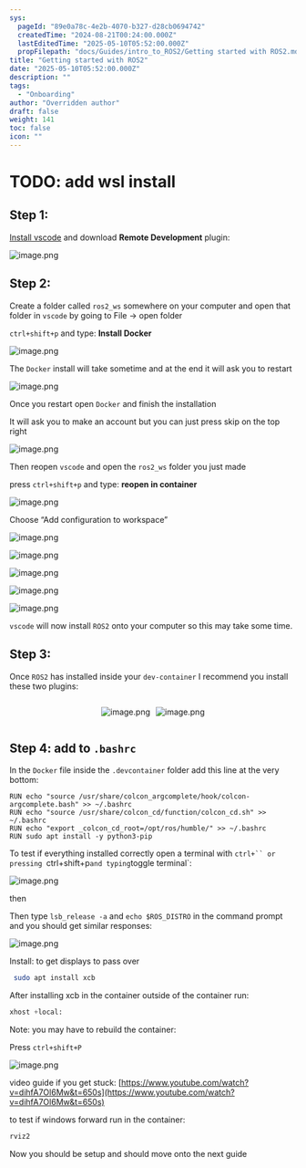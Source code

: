 ```yaml
---
sys:
  pageId: "89e0a78c-4e2b-4070-b327-d28cb0694742"
  createdTime: "2024-08-21T00:24:00.000Z"
  lastEditedTime: "2025-05-10T05:52:00.000Z"
  propFilepath: "docs/Guides/intro_to_ROS2/Getting started with ROS2.md"
title: "Getting started with ROS2"
date: "2025-05-10T05:52:00.000Z"
description: ""
tags:
  - "Onboarding"
author: "Overridden author"
draft: false
weight: 141
toc: false
icon: ""
---
```


# TODO: add wsl install

## Step 1:

[Install vscode](https://code.visualstudio.com/download) and download **Remote Development** plugin:

![image.png](https://prod-files-secure.s3.us-west-2.amazonaws.com/d518164a-d88e-44d1-a4ee-3adb3bd8bce0/efb52993-1881-4a40-b95e-6f020334f022/image.png?X-Amz-Algorithm=AWS4-HMAC-SHA256&X-Amz-Content-Sha256=UNSIGNED-PAYLOAD&X-Amz-Credential=ASIAZI2LB466R4R47N6J%2F20250514%2Fus-west-2%2Fs3%2Faws4_request&X-Amz-Date=20250514T100948Z&X-Amz-Expires=3600&X-Amz-Security-Token=IQoJb3JpZ2luX2VjEFoaCXVzLXdlc3QtMiJHMEUCIQDYkw3Rck%2Fj9eG8KPLEo2n5E59FARUZ3Fqce7Fya1DLWgIgajilk6O7TmIX8hqhQjGDISdIJKKqf07%2F77RvStVgwL0q%2FwMIExAAGgw2Mzc0MjMxODM4MDUiDO7S3DBi3EBRXV%2FOICrcA2STyXVofxxgDMu0e5aQS%2BRSXGfmb21Mw%2BmEcB57gExl%2BxQvEoTIwaaBGmz3xhRbnh8bTH178sJZgdNtGx5ys6rL2lsgLUT9snEBZf4WAYTAblopSjkVFKi5Kc2sndtkyYAhP6UbTyzTKU3zvLAhnumDL9WUaq29010Xnq9HoHoFKAfAz%2FQJ%2Bq8VHOWzdU3aZQrRDVRV2grScAFvt2fo0%2FcbmsB2pajR5%2FNnILZcYDDJg2hzDB62ThUowtFfzItypOgTSz4n59Yk1mRW%2BRwG9f34B4r9BEHJS9%2FH5gmUPYhtoyf2ocT0NbgBi0UOhpXhrMwNmJw1%2Bv1TqnIVPS82TMXJJkChUCk9shDdYdAMyXLAVVxcJiLQT%2BJ%2FaWYqe5wjR32wCZPODoKYnNzqb1GyEXkXfgX3ovTLs8WDNhYYc9A0djrxSofAOI%2F90OohVEWrPIuONfKk1DtWxm%2BVe581viNbmqJ56GQhuzBY%2FM6rl1abQ7AjGsFg38FMFA%2FwX2dkdGi5Q1xXMi8GNhJ08ZkqEmZ%2BR2LkPdhUj5sPIZrw63p8UN1aa%2B3mWDVeLa4Oq4FUaRdPWtRLmdLEAGLDG05j1nMm%2FDlJ32zdUNxcsdhlajwI7feoBsx43gcg0Km9MNLTkcEGOqUB5wBgql7S9THrCd6KMAqi%2BG393g3RAwn98gjZPXwEHGoEUf7Z3IwWR9GL8pgygmQZuhCWRid%2B7ofW%2B1vAoc8i7qTIMQ56uh%2Fob4fHY3oIEd4T33BjwqDUfA%2Bx%2BR9VG%2BTvmCvb8txYbF30pqptLG%2Fg65HyZB8lPEoOQMy4b7DmvJA5gaPmRMpHB%2Bi34pEgmryVPqQALJ5K%2FRMD32wrJyLK1ELuzImz&X-Amz-Signature=af1c94f0fdb7d51b1355e6775eea7ee0d1f7237e967a970129d944a133505448&X-Amz-SignedHeaders=host&x-id=GetObject)

## Step 2:

Create a folder called `ros2_ws` somewhere on your computer and open that folder in `vscode` by going to File → open folder 

`ctrl+shift+p` and type: **Install Docker**

![image.png](https://prod-files-secure.s3.us-west-2.amazonaws.com/d518164a-d88e-44d1-a4ee-3adb3bd8bce0/2269dc0e-1cd5-47ff-bceb-c04ad9b2eab0/image.png?X-Amz-Algorithm=AWS4-HMAC-SHA256&X-Amz-Content-Sha256=UNSIGNED-PAYLOAD&X-Amz-Credential=ASIAZI2LB466R4R47N6J%2F20250514%2Fus-west-2%2Fs3%2Faws4_request&X-Amz-Date=20250514T100948Z&X-Amz-Expires=3600&X-Amz-Security-Token=IQoJb3JpZ2luX2VjEFoaCXVzLXdlc3QtMiJHMEUCIQDYkw3Rck%2Fj9eG8KPLEo2n5E59FARUZ3Fqce7Fya1DLWgIgajilk6O7TmIX8hqhQjGDISdIJKKqf07%2F77RvStVgwL0q%2FwMIExAAGgw2Mzc0MjMxODM4MDUiDO7S3DBi3EBRXV%2FOICrcA2STyXVofxxgDMu0e5aQS%2BRSXGfmb21Mw%2BmEcB57gExl%2BxQvEoTIwaaBGmz3xhRbnh8bTH178sJZgdNtGx5ys6rL2lsgLUT9snEBZf4WAYTAblopSjkVFKi5Kc2sndtkyYAhP6UbTyzTKU3zvLAhnumDL9WUaq29010Xnq9HoHoFKAfAz%2FQJ%2Bq8VHOWzdU3aZQrRDVRV2grScAFvt2fo0%2FcbmsB2pajR5%2FNnILZcYDDJg2hzDB62ThUowtFfzItypOgTSz4n59Yk1mRW%2BRwG9f34B4r9BEHJS9%2FH5gmUPYhtoyf2ocT0NbgBi0UOhpXhrMwNmJw1%2Bv1TqnIVPS82TMXJJkChUCk9shDdYdAMyXLAVVxcJiLQT%2BJ%2FaWYqe5wjR32wCZPODoKYnNzqb1GyEXkXfgX3ovTLs8WDNhYYc9A0djrxSofAOI%2F90OohVEWrPIuONfKk1DtWxm%2BVe581viNbmqJ56GQhuzBY%2FM6rl1abQ7AjGsFg38FMFA%2FwX2dkdGi5Q1xXMi8GNhJ08ZkqEmZ%2BR2LkPdhUj5sPIZrw63p8UN1aa%2B3mWDVeLa4Oq4FUaRdPWtRLmdLEAGLDG05j1nMm%2FDlJ32zdUNxcsdhlajwI7feoBsx43gcg0Km9MNLTkcEGOqUB5wBgql7S9THrCd6KMAqi%2BG393g3RAwn98gjZPXwEHGoEUf7Z3IwWR9GL8pgygmQZuhCWRid%2B7ofW%2B1vAoc8i7qTIMQ56uh%2Fob4fHY3oIEd4T33BjwqDUfA%2Bx%2BR9VG%2BTvmCvb8txYbF30pqptLG%2Fg65HyZB8lPEoOQMy4b7DmvJA5gaPmRMpHB%2Bi34pEgmryVPqQALJ5K%2FRMD32wrJyLK1ELuzImz&X-Amz-Signature=edaca2baaf2acf25a704aedb739edd223b07df2e32d7fe8ddf0281b5ed51ce92&X-Amz-SignedHeaders=host&x-id=GetObject)

The `Docker` install will take sometime and at the end it will ask you to restart

![image.png](https://prod-files-secure.s3.us-west-2.amazonaws.com/d518164a-d88e-44d1-a4ee-3adb3bd8bce0/ed233f78-be33-4b1f-b89c-9c346c0e961e/image.png?X-Amz-Algorithm=AWS4-HMAC-SHA256&X-Amz-Content-Sha256=UNSIGNED-PAYLOAD&X-Amz-Credential=ASIAZI2LB466R4R47N6J%2F20250514%2Fus-west-2%2Fs3%2Faws4_request&X-Amz-Date=20250514T100948Z&X-Amz-Expires=3600&X-Amz-Security-Token=IQoJb3JpZ2luX2VjEFoaCXVzLXdlc3QtMiJHMEUCIQDYkw3Rck%2Fj9eG8KPLEo2n5E59FARUZ3Fqce7Fya1DLWgIgajilk6O7TmIX8hqhQjGDISdIJKKqf07%2F77RvStVgwL0q%2FwMIExAAGgw2Mzc0MjMxODM4MDUiDO7S3DBi3EBRXV%2FOICrcA2STyXVofxxgDMu0e5aQS%2BRSXGfmb21Mw%2BmEcB57gExl%2BxQvEoTIwaaBGmz3xhRbnh8bTH178sJZgdNtGx5ys6rL2lsgLUT9snEBZf4WAYTAblopSjkVFKi5Kc2sndtkyYAhP6UbTyzTKU3zvLAhnumDL9WUaq29010Xnq9HoHoFKAfAz%2FQJ%2Bq8VHOWzdU3aZQrRDVRV2grScAFvt2fo0%2FcbmsB2pajR5%2FNnILZcYDDJg2hzDB62ThUowtFfzItypOgTSz4n59Yk1mRW%2BRwG9f34B4r9BEHJS9%2FH5gmUPYhtoyf2ocT0NbgBi0UOhpXhrMwNmJw1%2Bv1TqnIVPS82TMXJJkChUCk9shDdYdAMyXLAVVxcJiLQT%2BJ%2FaWYqe5wjR32wCZPODoKYnNzqb1GyEXkXfgX3ovTLs8WDNhYYc9A0djrxSofAOI%2F90OohVEWrPIuONfKk1DtWxm%2BVe581viNbmqJ56GQhuzBY%2FM6rl1abQ7AjGsFg38FMFA%2FwX2dkdGi5Q1xXMi8GNhJ08ZkqEmZ%2BR2LkPdhUj5sPIZrw63p8UN1aa%2B3mWDVeLa4Oq4FUaRdPWtRLmdLEAGLDG05j1nMm%2FDlJ32zdUNxcsdhlajwI7feoBsx43gcg0Km9MNLTkcEGOqUB5wBgql7S9THrCd6KMAqi%2BG393g3RAwn98gjZPXwEHGoEUf7Z3IwWR9GL8pgygmQZuhCWRid%2B7ofW%2B1vAoc8i7qTIMQ56uh%2Fob4fHY3oIEd4T33BjwqDUfA%2Bx%2BR9VG%2BTvmCvb8txYbF30pqptLG%2Fg65HyZB8lPEoOQMy4b7DmvJA5gaPmRMpHB%2Bi34pEgmryVPqQALJ5K%2FRMD32wrJyLK1ELuzImz&X-Amz-Signature=70dee9bdd21134ad170414eb0541658a360336e6dab41e316a4dab35eaf924c6&X-Amz-SignedHeaders=host&x-id=GetObject)

Once you restart open `Docker` and finish the installation

It will ask you to make an account but you can just press skip on the top right

![image.png](https://prod-files-secure.s3.us-west-2.amazonaws.com/d518164a-d88e-44d1-a4ee-3adb3bd8bce0/21010ad9-1659-4fd9-9f59-9932a09b2a3d/image.png?X-Amz-Algorithm=AWS4-HMAC-SHA256&X-Amz-Content-Sha256=UNSIGNED-PAYLOAD&X-Amz-Credential=ASIAZI2LB466R4R47N6J%2F20250514%2Fus-west-2%2Fs3%2Faws4_request&X-Amz-Date=20250514T100948Z&X-Amz-Expires=3600&X-Amz-Security-Token=IQoJb3JpZ2luX2VjEFoaCXVzLXdlc3QtMiJHMEUCIQDYkw3Rck%2Fj9eG8KPLEo2n5E59FARUZ3Fqce7Fya1DLWgIgajilk6O7TmIX8hqhQjGDISdIJKKqf07%2F77RvStVgwL0q%2FwMIExAAGgw2Mzc0MjMxODM4MDUiDO7S3DBi3EBRXV%2FOICrcA2STyXVofxxgDMu0e5aQS%2BRSXGfmb21Mw%2BmEcB57gExl%2BxQvEoTIwaaBGmz3xhRbnh8bTH178sJZgdNtGx5ys6rL2lsgLUT9snEBZf4WAYTAblopSjkVFKi5Kc2sndtkyYAhP6UbTyzTKU3zvLAhnumDL9WUaq29010Xnq9HoHoFKAfAz%2FQJ%2Bq8VHOWzdU3aZQrRDVRV2grScAFvt2fo0%2FcbmsB2pajR5%2FNnILZcYDDJg2hzDB62ThUowtFfzItypOgTSz4n59Yk1mRW%2BRwG9f34B4r9BEHJS9%2FH5gmUPYhtoyf2ocT0NbgBi0UOhpXhrMwNmJw1%2Bv1TqnIVPS82TMXJJkChUCk9shDdYdAMyXLAVVxcJiLQT%2BJ%2FaWYqe5wjR32wCZPODoKYnNzqb1GyEXkXfgX3ovTLs8WDNhYYc9A0djrxSofAOI%2F90OohVEWrPIuONfKk1DtWxm%2BVe581viNbmqJ56GQhuzBY%2FM6rl1abQ7AjGsFg38FMFA%2FwX2dkdGi5Q1xXMi8GNhJ08ZkqEmZ%2BR2LkPdhUj5sPIZrw63p8UN1aa%2B3mWDVeLa4Oq4FUaRdPWtRLmdLEAGLDG05j1nMm%2FDlJ32zdUNxcsdhlajwI7feoBsx43gcg0Km9MNLTkcEGOqUB5wBgql7S9THrCd6KMAqi%2BG393g3RAwn98gjZPXwEHGoEUf7Z3IwWR9GL8pgygmQZuhCWRid%2B7ofW%2B1vAoc8i7qTIMQ56uh%2Fob4fHY3oIEd4T33BjwqDUfA%2Bx%2BR9VG%2BTvmCvb8txYbF30pqptLG%2Fg65HyZB8lPEoOQMy4b7DmvJA5gaPmRMpHB%2Bi34pEgmryVPqQALJ5K%2FRMD32wrJyLK1ELuzImz&X-Amz-Signature=f24c87f36ca0eb53a0424fa7c847e3bc8ba60d0fcd6935a63bbf2edaf8eb615e&X-Amz-SignedHeaders=host&x-id=GetObject)

Then reopen `vscode` and open the `ros2_ws` folder you just made

press `ctrl+shift+p` and type: **reopen in container**

![image.png](https://prod-files-secure.s3.us-west-2.amazonaws.com/d518164a-d88e-44d1-a4ee-3adb3bd8bce0/4e93b8c2-41ad-488c-8095-c74205196118/image.png?X-Amz-Algorithm=AWS4-HMAC-SHA256&X-Amz-Content-Sha256=UNSIGNED-PAYLOAD&X-Amz-Credential=ASIAZI2LB466R4R47N6J%2F20250514%2Fus-west-2%2Fs3%2Faws4_request&X-Amz-Date=20250514T100948Z&X-Amz-Expires=3600&X-Amz-Security-Token=IQoJb3JpZ2luX2VjEFoaCXVzLXdlc3QtMiJHMEUCIQDYkw3Rck%2Fj9eG8KPLEo2n5E59FARUZ3Fqce7Fya1DLWgIgajilk6O7TmIX8hqhQjGDISdIJKKqf07%2F77RvStVgwL0q%2FwMIExAAGgw2Mzc0MjMxODM4MDUiDO7S3DBi3EBRXV%2FOICrcA2STyXVofxxgDMu0e5aQS%2BRSXGfmb21Mw%2BmEcB57gExl%2BxQvEoTIwaaBGmz3xhRbnh8bTH178sJZgdNtGx5ys6rL2lsgLUT9snEBZf4WAYTAblopSjkVFKi5Kc2sndtkyYAhP6UbTyzTKU3zvLAhnumDL9WUaq29010Xnq9HoHoFKAfAz%2FQJ%2Bq8VHOWzdU3aZQrRDVRV2grScAFvt2fo0%2FcbmsB2pajR5%2FNnILZcYDDJg2hzDB62ThUowtFfzItypOgTSz4n59Yk1mRW%2BRwG9f34B4r9BEHJS9%2FH5gmUPYhtoyf2ocT0NbgBi0UOhpXhrMwNmJw1%2Bv1TqnIVPS82TMXJJkChUCk9shDdYdAMyXLAVVxcJiLQT%2BJ%2FaWYqe5wjR32wCZPODoKYnNzqb1GyEXkXfgX3ovTLs8WDNhYYc9A0djrxSofAOI%2F90OohVEWrPIuONfKk1DtWxm%2BVe581viNbmqJ56GQhuzBY%2FM6rl1abQ7AjGsFg38FMFA%2FwX2dkdGi5Q1xXMi8GNhJ08ZkqEmZ%2BR2LkPdhUj5sPIZrw63p8UN1aa%2B3mWDVeLa4Oq4FUaRdPWtRLmdLEAGLDG05j1nMm%2FDlJ32zdUNxcsdhlajwI7feoBsx43gcg0Km9MNLTkcEGOqUB5wBgql7S9THrCd6KMAqi%2BG393g3RAwn98gjZPXwEHGoEUf7Z3IwWR9GL8pgygmQZuhCWRid%2B7ofW%2B1vAoc8i7qTIMQ56uh%2Fob4fHY3oIEd4T33BjwqDUfA%2Bx%2BR9VG%2BTvmCvb8txYbF30pqptLG%2Fg65HyZB8lPEoOQMy4b7DmvJA5gaPmRMpHB%2Bi34pEgmryVPqQALJ5K%2FRMD32wrJyLK1ELuzImz&X-Amz-Signature=6eb56c2d7cbe13b1d97c97fbcfeecb0e51ffbd763c49119788b7c6864a7c3b17&X-Amz-SignedHeaders=host&x-id=GetObject)

Choose “Add configuration to workspace”

![image.png](https://prod-files-secure.s3.us-west-2.amazonaws.com/d518164a-d88e-44d1-a4ee-3adb3bd8bce0/9560b282-5060-4989-ba37-97e7b2c22476/image.png?X-Amz-Algorithm=AWS4-HMAC-SHA256&X-Amz-Content-Sha256=UNSIGNED-PAYLOAD&X-Amz-Credential=ASIAZI2LB466R4R47N6J%2F20250514%2Fus-west-2%2Fs3%2Faws4_request&X-Amz-Date=20250514T100948Z&X-Amz-Expires=3600&X-Amz-Security-Token=IQoJb3JpZ2luX2VjEFoaCXVzLXdlc3QtMiJHMEUCIQDYkw3Rck%2Fj9eG8KPLEo2n5E59FARUZ3Fqce7Fya1DLWgIgajilk6O7TmIX8hqhQjGDISdIJKKqf07%2F77RvStVgwL0q%2FwMIExAAGgw2Mzc0MjMxODM4MDUiDO7S3DBi3EBRXV%2FOICrcA2STyXVofxxgDMu0e5aQS%2BRSXGfmb21Mw%2BmEcB57gExl%2BxQvEoTIwaaBGmz3xhRbnh8bTH178sJZgdNtGx5ys6rL2lsgLUT9snEBZf4WAYTAblopSjkVFKi5Kc2sndtkyYAhP6UbTyzTKU3zvLAhnumDL9WUaq29010Xnq9HoHoFKAfAz%2FQJ%2Bq8VHOWzdU3aZQrRDVRV2grScAFvt2fo0%2FcbmsB2pajR5%2FNnILZcYDDJg2hzDB62ThUowtFfzItypOgTSz4n59Yk1mRW%2BRwG9f34B4r9BEHJS9%2FH5gmUPYhtoyf2ocT0NbgBi0UOhpXhrMwNmJw1%2Bv1TqnIVPS82TMXJJkChUCk9shDdYdAMyXLAVVxcJiLQT%2BJ%2FaWYqe5wjR32wCZPODoKYnNzqb1GyEXkXfgX3ovTLs8WDNhYYc9A0djrxSofAOI%2F90OohVEWrPIuONfKk1DtWxm%2BVe581viNbmqJ56GQhuzBY%2FM6rl1abQ7AjGsFg38FMFA%2FwX2dkdGi5Q1xXMi8GNhJ08ZkqEmZ%2BR2LkPdhUj5sPIZrw63p8UN1aa%2B3mWDVeLa4Oq4FUaRdPWtRLmdLEAGLDG05j1nMm%2FDlJ32zdUNxcsdhlajwI7feoBsx43gcg0Km9MNLTkcEGOqUB5wBgql7S9THrCd6KMAqi%2BG393g3RAwn98gjZPXwEHGoEUf7Z3IwWR9GL8pgygmQZuhCWRid%2B7ofW%2B1vAoc8i7qTIMQ56uh%2Fob4fHY3oIEd4T33BjwqDUfA%2Bx%2BR9VG%2BTvmCvb8txYbF30pqptLG%2Fg65HyZB8lPEoOQMy4b7DmvJA5gaPmRMpHB%2Bi34pEgmryVPqQALJ5K%2FRMD32wrJyLK1ELuzImz&X-Amz-Signature=9c6f4939f27eccfd674588ee54810a9857d4bed734b06ec7b44acc66d402c728&X-Amz-SignedHeaders=host&x-id=GetObject)

![image.png](https://prod-files-secure.s3.us-west-2.amazonaws.com/d518164a-d88e-44d1-a4ee-3adb3bd8bce0/2ee63f81-886b-48e8-a553-dc6e5eac99e4/image.png?X-Amz-Algorithm=AWS4-HMAC-SHA256&X-Amz-Content-Sha256=UNSIGNED-PAYLOAD&X-Amz-Credential=ASIAZI2LB466R4R47N6J%2F20250514%2Fus-west-2%2Fs3%2Faws4_request&X-Amz-Date=20250514T100948Z&X-Amz-Expires=3600&X-Amz-Security-Token=IQoJb3JpZ2luX2VjEFoaCXVzLXdlc3QtMiJHMEUCIQDYkw3Rck%2Fj9eG8KPLEo2n5E59FARUZ3Fqce7Fya1DLWgIgajilk6O7TmIX8hqhQjGDISdIJKKqf07%2F77RvStVgwL0q%2FwMIExAAGgw2Mzc0MjMxODM4MDUiDO7S3DBi3EBRXV%2FOICrcA2STyXVofxxgDMu0e5aQS%2BRSXGfmb21Mw%2BmEcB57gExl%2BxQvEoTIwaaBGmz3xhRbnh8bTH178sJZgdNtGx5ys6rL2lsgLUT9snEBZf4WAYTAblopSjkVFKi5Kc2sndtkyYAhP6UbTyzTKU3zvLAhnumDL9WUaq29010Xnq9HoHoFKAfAz%2FQJ%2Bq8VHOWzdU3aZQrRDVRV2grScAFvt2fo0%2FcbmsB2pajR5%2FNnILZcYDDJg2hzDB62ThUowtFfzItypOgTSz4n59Yk1mRW%2BRwG9f34B4r9BEHJS9%2FH5gmUPYhtoyf2ocT0NbgBi0UOhpXhrMwNmJw1%2Bv1TqnIVPS82TMXJJkChUCk9shDdYdAMyXLAVVxcJiLQT%2BJ%2FaWYqe5wjR32wCZPODoKYnNzqb1GyEXkXfgX3ovTLs8WDNhYYc9A0djrxSofAOI%2F90OohVEWrPIuONfKk1DtWxm%2BVe581viNbmqJ56GQhuzBY%2FM6rl1abQ7AjGsFg38FMFA%2FwX2dkdGi5Q1xXMi8GNhJ08ZkqEmZ%2BR2LkPdhUj5sPIZrw63p8UN1aa%2B3mWDVeLa4Oq4FUaRdPWtRLmdLEAGLDG05j1nMm%2FDlJ32zdUNxcsdhlajwI7feoBsx43gcg0Km9MNLTkcEGOqUB5wBgql7S9THrCd6KMAqi%2BG393g3RAwn98gjZPXwEHGoEUf7Z3IwWR9GL8pgygmQZuhCWRid%2B7ofW%2B1vAoc8i7qTIMQ56uh%2Fob4fHY3oIEd4T33BjwqDUfA%2Bx%2BR9VG%2BTvmCvb8txYbF30pqptLG%2Fg65HyZB8lPEoOQMy4b7DmvJA5gaPmRMpHB%2Bi34pEgmryVPqQALJ5K%2FRMD32wrJyLK1ELuzImz&X-Amz-Signature=dbf9711351117850fce281a0c37e2c47e520aaedfb2bdc542de857371bb78758&X-Amz-SignedHeaders=host&x-id=GetObject)

![image.png](https://prod-files-secure.s3.us-west-2.amazonaws.com/d518164a-d88e-44d1-a4ee-3adb3bd8bce0/ae1580b2-b048-407e-aed9-b584224a7a04/image.png?X-Amz-Algorithm=AWS4-HMAC-SHA256&X-Amz-Content-Sha256=UNSIGNED-PAYLOAD&X-Amz-Credential=ASIAZI2LB466R4R47N6J%2F20250514%2Fus-west-2%2Fs3%2Faws4_request&X-Amz-Date=20250514T100948Z&X-Amz-Expires=3600&X-Amz-Security-Token=IQoJb3JpZ2luX2VjEFoaCXVzLXdlc3QtMiJHMEUCIQDYkw3Rck%2Fj9eG8KPLEo2n5E59FARUZ3Fqce7Fya1DLWgIgajilk6O7TmIX8hqhQjGDISdIJKKqf07%2F77RvStVgwL0q%2FwMIExAAGgw2Mzc0MjMxODM4MDUiDO7S3DBi3EBRXV%2FOICrcA2STyXVofxxgDMu0e5aQS%2BRSXGfmb21Mw%2BmEcB57gExl%2BxQvEoTIwaaBGmz3xhRbnh8bTH178sJZgdNtGx5ys6rL2lsgLUT9snEBZf4WAYTAblopSjkVFKi5Kc2sndtkyYAhP6UbTyzTKU3zvLAhnumDL9WUaq29010Xnq9HoHoFKAfAz%2FQJ%2Bq8VHOWzdU3aZQrRDVRV2grScAFvt2fo0%2FcbmsB2pajR5%2FNnILZcYDDJg2hzDB62ThUowtFfzItypOgTSz4n59Yk1mRW%2BRwG9f34B4r9BEHJS9%2FH5gmUPYhtoyf2ocT0NbgBi0UOhpXhrMwNmJw1%2Bv1TqnIVPS82TMXJJkChUCk9shDdYdAMyXLAVVxcJiLQT%2BJ%2FaWYqe5wjR32wCZPODoKYnNzqb1GyEXkXfgX3ovTLs8WDNhYYc9A0djrxSofAOI%2F90OohVEWrPIuONfKk1DtWxm%2BVe581viNbmqJ56GQhuzBY%2FM6rl1abQ7AjGsFg38FMFA%2FwX2dkdGi5Q1xXMi8GNhJ08ZkqEmZ%2BR2LkPdhUj5sPIZrw63p8UN1aa%2B3mWDVeLa4Oq4FUaRdPWtRLmdLEAGLDG05j1nMm%2FDlJ32zdUNxcsdhlajwI7feoBsx43gcg0Km9MNLTkcEGOqUB5wBgql7S9THrCd6KMAqi%2BG393g3RAwn98gjZPXwEHGoEUf7Z3IwWR9GL8pgygmQZuhCWRid%2B7ofW%2B1vAoc8i7qTIMQ56uh%2Fob4fHY3oIEd4T33BjwqDUfA%2Bx%2BR9VG%2BTvmCvb8txYbF30pqptLG%2Fg65HyZB8lPEoOQMy4b7DmvJA5gaPmRMpHB%2Bi34pEgmryVPqQALJ5K%2FRMD32wrJyLK1ELuzImz&X-Amz-Signature=71c5fc61813272c606f8d9ed553914e57cf6483f235badf0e3974663a5ed3f7b&X-Amz-SignedHeaders=host&x-id=GetObject)

![image.png](https://prod-files-secure.s3.us-west-2.amazonaws.com/d518164a-d88e-44d1-a4ee-3adb3bd8bce0/53255b28-f75e-430f-b9e3-c0ac8577e42b/image.png?X-Amz-Algorithm=AWS4-HMAC-SHA256&X-Amz-Content-Sha256=UNSIGNED-PAYLOAD&X-Amz-Credential=ASIAZI2LB466R4R47N6J%2F20250514%2Fus-west-2%2Fs3%2Faws4_request&X-Amz-Date=20250514T100948Z&X-Amz-Expires=3600&X-Amz-Security-Token=IQoJb3JpZ2luX2VjEFoaCXVzLXdlc3QtMiJHMEUCIQDYkw3Rck%2Fj9eG8KPLEo2n5E59FARUZ3Fqce7Fya1DLWgIgajilk6O7TmIX8hqhQjGDISdIJKKqf07%2F77RvStVgwL0q%2FwMIExAAGgw2Mzc0MjMxODM4MDUiDO7S3DBi3EBRXV%2FOICrcA2STyXVofxxgDMu0e5aQS%2BRSXGfmb21Mw%2BmEcB57gExl%2BxQvEoTIwaaBGmz3xhRbnh8bTH178sJZgdNtGx5ys6rL2lsgLUT9snEBZf4WAYTAblopSjkVFKi5Kc2sndtkyYAhP6UbTyzTKU3zvLAhnumDL9WUaq29010Xnq9HoHoFKAfAz%2FQJ%2Bq8VHOWzdU3aZQrRDVRV2grScAFvt2fo0%2FcbmsB2pajR5%2FNnILZcYDDJg2hzDB62ThUowtFfzItypOgTSz4n59Yk1mRW%2BRwG9f34B4r9BEHJS9%2FH5gmUPYhtoyf2ocT0NbgBi0UOhpXhrMwNmJw1%2Bv1TqnIVPS82TMXJJkChUCk9shDdYdAMyXLAVVxcJiLQT%2BJ%2FaWYqe5wjR32wCZPODoKYnNzqb1GyEXkXfgX3ovTLs8WDNhYYc9A0djrxSofAOI%2F90OohVEWrPIuONfKk1DtWxm%2BVe581viNbmqJ56GQhuzBY%2FM6rl1abQ7AjGsFg38FMFA%2FwX2dkdGi5Q1xXMi8GNhJ08ZkqEmZ%2BR2LkPdhUj5sPIZrw63p8UN1aa%2B3mWDVeLa4Oq4FUaRdPWtRLmdLEAGLDG05j1nMm%2FDlJ32zdUNxcsdhlajwI7feoBsx43gcg0Km9MNLTkcEGOqUB5wBgql7S9THrCd6KMAqi%2BG393g3RAwn98gjZPXwEHGoEUf7Z3IwWR9GL8pgygmQZuhCWRid%2B7ofW%2B1vAoc8i7qTIMQ56uh%2Fob4fHY3oIEd4T33BjwqDUfA%2Bx%2BR9VG%2BTvmCvb8txYbF30pqptLG%2Fg65HyZB8lPEoOQMy4b7DmvJA5gaPmRMpHB%2Bi34pEgmryVPqQALJ5K%2FRMD32wrJyLK1ELuzImz&X-Amz-Signature=ef352344348a6b9a241984ccfced4432ca43b4ea24383a7f878dc39e460dd99b&X-Amz-SignedHeaders=host&x-id=GetObject)

![image.png](https://prod-files-secure.s3.us-west-2.amazonaws.com/d518164a-d88e-44d1-a4ee-3adb3bd8bce0/7c562767-5af9-4ffb-97d1-327bcdf4ee00/image.png?X-Amz-Algorithm=AWS4-HMAC-SHA256&X-Amz-Content-Sha256=UNSIGNED-PAYLOAD&X-Amz-Credential=ASIAZI2LB466R4R47N6J%2F20250514%2Fus-west-2%2Fs3%2Faws4_request&X-Amz-Date=20250514T100948Z&X-Amz-Expires=3600&X-Amz-Security-Token=IQoJb3JpZ2luX2VjEFoaCXVzLXdlc3QtMiJHMEUCIQDYkw3Rck%2Fj9eG8KPLEo2n5E59FARUZ3Fqce7Fya1DLWgIgajilk6O7TmIX8hqhQjGDISdIJKKqf07%2F77RvStVgwL0q%2FwMIExAAGgw2Mzc0MjMxODM4MDUiDO7S3DBi3EBRXV%2FOICrcA2STyXVofxxgDMu0e5aQS%2BRSXGfmb21Mw%2BmEcB57gExl%2BxQvEoTIwaaBGmz3xhRbnh8bTH178sJZgdNtGx5ys6rL2lsgLUT9snEBZf4WAYTAblopSjkVFKi5Kc2sndtkyYAhP6UbTyzTKU3zvLAhnumDL9WUaq29010Xnq9HoHoFKAfAz%2FQJ%2Bq8VHOWzdU3aZQrRDVRV2grScAFvt2fo0%2FcbmsB2pajR5%2FNnILZcYDDJg2hzDB62ThUowtFfzItypOgTSz4n59Yk1mRW%2BRwG9f34B4r9BEHJS9%2FH5gmUPYhtoyf2ocT0NbgBi0UOhpXhrMwNmJw1%2Bv1TqnIVPS82TMXJJkChUCk9shDdYdAMyXLAVVxcJiLQT%2BJ%2FaWYqe5wjR32wCZPODoKYnNzqb1GyEXkXfgX3ovTLs8WDNhYYc9A0djrxSofAOI%2F90OohVEWrPIuONfKk1DtWxm%2BVe581viNbmqJ56GQhuzBY%2FM6rl1abQ7AjGsFg38FMFA%2FwX2dkdGi5Q1xXMi8GNhJ08ZkqEmZ%2BR2LkPdhUj5sPIZrw63p8UN1aa%2B3mWDVeLa4Oq4FUaRdPWtRLmdLEAGLDG05j1nMm%2FDlJ32zdUNxcsdhlajwI7feoBsx43gcg0Km9MNLTkcEGOqUB5wBgql7S9THrCd6KMAqi%2BG393g3RAwn98gjZPXwEHGoEUf7Z3IwWR9GL8pgygmQZuhCWRid%2B7ofW%2B1vAoc8i7qTIMQ56uh%2Fob4fHY3oIEd4T33BjwqDUfA%2Bx%2BR9VG%2BTvmCvb8txYbF30pqptLG%2Fg65HyZB8lPEoOQMy4b7DmvJA5gaPmRMpHB%2Bi34pEgmryVPqQALJ5K%2FRMD32wrJyLK1ELuzImz&X-Amz-Signature=2a379c2d8a1221f89cae15ade093b1959d3d764c324bc00129587a0f46514448&X-Amz-SignedHeaders=host&x-id=GetObject)

`vscode` will now install `ROS2` onto your computer so this may take some time.

## Step 3:

Once `ROS2` has installed inside your `dev-container` I recommend you install these two plugins:

<div style="display: flex;flex-direction: row; column-gap:10px; max-width: 630px;justify-content: center;">
<div>

![image.png](https://prod-files-secure.s3.us-west-2.amazonaws.com/d518164a-d88e-44d1-a4ee-3adb3bd8bce0/3fc3d550-5a54-4ba1-ba6b-faa01cdb7369/image.png?X-Amz-Algorithm=AWS4-HMAC-SHA256&X-Amz-Content-Sha256=UNSIGNED-PAYLOAD&X-Amz-Credential=ASIAZI2LB4664W2POBB6%2F20250514%2Fus-west-2%2Fs3%2Faws4_request&X-Amz-Date=20250514T100954Z&X-Amz-Expires=3600&X-Amz-Security-Token=IQoJb3JpZ2luX2VjEFoaCXVzLXdlc3QtMiJGMEQCIBKXlE6YRijKZULQVk6RkbHFWCUGkXmIa1PEH95%2Fbyv%2BAiBtKNmrdcJkT13ZZhXluL%2FB2c1vCjYwPcY5EJbosyLcQSr%2FAwgTEAAaDDYzNzQyMzE4MzgwNSIM7uXQnLM7GrE6GOiBKtwDnS74QQeh1IWYYo%2BAcM84rDyLAovvIsRpVC0z%2Fw9Z953Eo06d2GKBU%2FZWYmXAIUwqAHgiqBCeUp1r%2FZ4QxdRk7fIU0C2WF5q8E6oRHEdmmVBAVGR0dRLFtux%2FvfA%2BUH9v8o43Jrvsk%2Bam0R90cZC%2FuAULrXoTqNDIuKVpWsnRcKd9r%2BfmPufjpu4qZOfd2welCI1C%2FlVo7rhmlHeOMWhmdGCyHRG9MRT3ywQDQfCnr0PdPhCFVn30ctCQiZS%2FRJW4SIhTRsZAm3bzdTJAj%2FnxkEAjUwwLxSm6TSilJ0wP47kNf%2B7fJxqdbkVpd5%2Fny8536VrLNiQnC6HJQSnNFRKxXiAvaDmmjsJu09apw15GWoldA4c1qR9h25%2FPi0RKY8MauGnho0C%2FCCRHLbBB7Q4Qexz9RfBNlV%2BVTlPUCqyaO%2B7ZSwbMtYaV5d5HL%2BI0NScMyVS4rlzPXei9px%2Fpm97UwAYwmgUZ7vsSbAevNO0e4PRMUn0FtYSS4%2BavLlfiwk4DP3M3PuXcOrQp6NZqo6Tvp69LUISCykM4GeBuElzmUxx4QdhXSMjum2kBOfcJJK41ln4fLIJAI6T%2BKJ1hrPJQcV0E5vYXg116UZ3kmj4obVr2%2Bap1uyxA7TZTOMcw29ORwQY6pgHlfhP3lKEqzEw1QZEszhI3ccGRdaQbefM4loMV8luX0bOANl3c4sBMGbzGRRiJQDbD6AER7vXT1TRlJD%2F%2BG99XR68FOQB%2FzX16up1xg8593RxMSjXrQKUF9L8dcxYwxnQDsdzf7SGfp%2B2uSKFBJ%2BZdM5KKJTlb%2BsJwcECyQ6YIpBId98QQAk%2BfAwJ4nwH6WjzpAntlC9jiA6ZR8Lt0cAuXAqIAH3rC&X-Amz-Signature=6c5f6551d92997c31623d31384deabe912bd515ff6e1ed44c64bb5284b61079f&X-Amz-SignedHeaders=host&x-id=GetObject)

</div>
<div>

![image.png](https://prod-files-secure.s3.us-west-2.amazonaws.com/d518164a-d88e-44d1-a4ee-3adb3bd8bce0/d994cc66-13c2-4093-a5a3-f84cf4601a82/image.png?X-Amz-Algorithm=AWS4-HMAC-SHA256&X-Amz-Content-Sha256=UNSIGNED-PAYLOAD&X-Amz-Credential=ASIAZI2LB4665UBMZ5E5%2F20250514%2Fus-west-2%2Fs3%2Faws4_request&X-Amz-Date=20250514T100957Z&X-Amz-Expires=3600&X-Amz-Security-Token=IQoJb3JpZ2luX2VjEFoaCXVzLXdlc3QtMiJGMEQCIFLF9IEyyCfVE3VzlyNkIEd%2FXxUwL5UzK%2FPymngvM6H3AiAajLB9qz%2FmuGce8lrowt4rESIoxHW7jWgK%2F3MuRty8KCr%2FAwgTEAAaDDYzNzQyMzE4MzgwNSIMv7MhHwgxECKwn4RzKtwDr8MeovaxvIF%2B8tHMdRAdp57kYFqvMTAUZgcfejgMQNiJqSYdzdswqCoGntf53kDihAhjnyiDf05l04bhhFeY3c41mJT3lA%2FgShyAy4govXV0rWZLc%2BVzrVDr47%2FlhJleXsWgsj0WCaHrTmVK4WckloA1KIGQiV9a2je9tgwO%2Fp1vikQi%2BQJ29uhNKW3C5E%2BDtjwwJnW%2BjxJ%2FBvAPT46UkdyAFElWOycuWtbWN%2BU60o0OyCaf7au6OXgJw0vpauZK%2F2LMifh48lOedGuH52ENkbJk9lGRghsXGteg6ymNX6wLND%2FtLXpkw7gaFgf3G4wUz7Z0IM%2Bx2p49nDLLN30Uh4xoD9QvPIWUcyLJV7SwcNRpCHXuY15vH%2B2F8n3sNI%2BEE0T7FX7sOsWp6H0F4qCts%2BfSv4dv8ATvue1jjw6Y06EybXcbE%2BOhi14fDYj68QuVoPVwDf5yDoGJsRXoetpAbRrOrcMEjhznwuZV5EmZOna3bvb%2BflafOlClnYpEM87%2Ftn9TLYroySAt2fycJbSv0HLcQtmSAN8lvVgK%2BAseeSu1vqJOQj2nT6rpF3EDVTy7Q9VTKr17iYLzASJk62w9JRkFxnhCM49pBdz7jq27kxs8T56YskGDwUL46LcwtdORwQY6pgGJnE33DNvM56YL%2FtiCFvYJ9p2i60U2CVJto52NvH8O3C3K0GHyySoAoDWh5m8WY5vOBE9KW8EUppE5lctTwKk%2FSI5OJjALvQcmqiBowgr4mNukcd%2FIW%2FfOn%2FF5tjPXsDRhSux9sdyZ7vw%2FwU0YISUGX3lm1Javb%2B6Rnow9rxSnHgLblhkKaJPpCYtXbc4GHU2jxk7a5ForAs%2BH3EtdAXOPcquQ9nkQ&X-Amz-Signature=fcad431e68e2072dfce4ac31f7167f92d7a65e9fc17d89fa6f671a6b4ca1f543&X-Amz-SignedHeaders=host&x-id=GetObject)

</div>
</div>

## Step 4: add to `.bashrc`

In the `Docker` file inside the `.devcontainer` folder add this line at the very bottom: 

```docker
RUN echo "source /usr/share/colcon_argcomplete/hook/colcon-argcomplete.bash" >> ~/.bashrc
RUN echo "source /usr/share/colcon_cd/function/colcon_cd.sh" >> ~/.bashrc
RUN echo "export _colcon_cd_root=/opt/ros/humble/" >> ~/.bashrc
RUN sudo apt install -y python3-pip 
```

To test if everything installed correctly open a terminal with `ctrl+`` or pressing `ctrl+shift+p` and typing `toggle terminal`:

![image.png](https://prod-files-secure.s3.us-west-2.amazonaws.com/d518164a-d88e-44d1-a4ee-3adb3bd8bce0/6a4943d8-b04e-4c02-9a58-775f3384d1a5/image.png?X-Amz-Algorithm=AWS4-HMAC-SHA256&X-Amz-Content-Sha256=UNSIGNED-PAYLOAD&X-Amz-Credential=ASIAZI2LB466R4R47N6J%2F20250514%2Fus-west-2%2Fs3%2Faws4_request&X-Amz-Date=20250514T100948Z&X-Amz-Expires=3600&X-Amz-Security-Token=IQoJb3JpZ2luX2VjEFoaCXVzLXdlc3QtMiJHMEUCIQDYkw3Rck%2Fj9eG8KPLEo2n5E59FARUZ3Fqce7Fya1DLWgIgajilk6O7TmIX8hqhQjGDISdIJKKqf07%2F77RvStVgwL0q%2FwMIExAAGgw2Mzc0MjMxODM4MDUiDO7S3DBi3EBRXV%2FOICrcA2STyXVofxxgDMu0e5aQS%2BRSXGfmb21Mw%2BmEcB57gExl%2BxQvEoTIwaaBGmz3xhRbnh8bTH178sJZgdNtGx5ys6rL2lsgLUT9snEBZf4WAYTAblopSjkVFKi5Kc2sndtkyYAhP6UbTyzTKU3zvLAhnumDL9WUaq29010Xnq9HoHoFKAfAz%2FQJ%2Bq8VHOWzdU3aZQrRDVRV2grScAFvt2fo0%2FcbmsB2pajR5%2FNnILZcYDDJg2hzDB62ThUowtFfzItypOgTSz4n59Yk1mRW%2BRwG9f34B4r9BEHJS9%2FH5gmUPYhtoyf2ocT0NbgBi0UOhpXhrMwNmJw1%2Bv1TqnIVPS82TMXJJkChUCk9shDdYdAMyXLAVVxcJiLQT%2BJ%2FaWYqe5wjR32wCZPODoKYnNzqb1GyEXkXfgX3ovTLs8WDNhYYc9A0djrxSofAOI%2F90OohVEWrPIuONfKk1DtWxm%2BVe581viNbmqJ56GQhuzBY%2FM6rl1abQ7AjGsFg38FMFA%2FwX2dkdGi5Q1xXMi8GNhJ08ZkqEmZ%2BR2LkPdhUj5sPIZrw63p8UN1aa%2B3mWDVeLa4Oq4FUaRdPWtRLmdLEAGLDG05j1nMm%2FDlJ32zdUNxcsdhlajwI7feoBsx43gcg0Km9MNLTkcEGOqUB5wBgql7S9THrCd6KMAqi%2BG393g3RAwn98gjZPXwEHGoEUf7Z3IwWR9GL8pgygmQZuhCWRid%2B7ofW%2B1vAoc8i7qTIMQ56uh%2Fob4fHY3oIEd4T33BjwqDUfA%2Bx%2BR9VG%2BTvmCvb8txYbF30pqptLG%2Fg65HyZB8lPEoOQMy4b7DmvJA5gaPmRMpHB%2Bi34pEgmryVPqQALJ5K%2FRMD32wrJyLK1ELuzImz&X-Amz-Signature=eb9ed9b5a83fe3fcd962f30de1508f9258b59c2de2158e5df635f34781cf2119&X-Amz-SignedHeaders=host&x-id=GetObject)

then 

Then type `lsb_release -a` and `echo $ROS_DISTRO` in the command prompt and you should get similar responses:

![image.png](https://prod-files-secure.s3.us-west-2.amazonaws.com/d518164a-d88e-44d1-a4ee-3adb3bd8bce0/3e635dec-a805-4e85-8b9e-d000e5b71a4e/image.png?X-Amz-Algorithm=AWS4-HMAC-SHA256&X-Amz-Content-Sha256=UNSIGNED-PAYLOAD&X-Amz-Credential=ASIAZI2LB466R4R47N6J%2F20250514%2Fus-west-2%2Fs3%2Faws4_request&X-Amz-Date=20250514T100948Z&X-Amz-Expires=3600&X-Amz-Security-Token=IQoJb3JpZ2luX2VjEFoaCXVzLXdlc3QtMiJHMEUCIQDYkw3Rck%2Fj9eG8KPLEo2n5E59FARUZ3Fqce7Fya1DLWgIgajilk6O7TmIX8hqhQjGDISdIJKKqf07%2F77RvStVgwL0q%2FwMIExAAGgw2Mzc0MjMxODM4MDUiDO7S3DBi3EBRXV%2FOICrcA2STyXVofxxgDMu0e5aQS%2BRSXGfmb21Mw%2BmEcB57gExl%2BxQvEoTIwaaBGmz3xhRbnh8bTH178sJZgdNtGx5ys6rL2lsgLUT9snEBZf4WAYTAblopSjkVFKi5Kc2sndtkyYAhP6UbTyzTKU3zvLAhnumDL9WUaq29010Xnq9HoHoFKAfAz%2FQJ%2Bq8VHOWzdU3aZQrRDVRV2grScAFvt2fo0%2FcbmsB2pajR5%2FNnILZcYDDJg2hzDB62ThUowtFfzItypOgTSz4n59Yk1mRW%2BRwG9f34B4r9BEHJS9%2FH5gmUPYhtoyf2ocT0NbgBi0UOhpXhrMwNmJw1%2Bv1TqnIVPS82TMXJJkChUCk9shDdYdAMyXLAVVxcJiLQT%2BJ%2FaWYqe5wjR32wCZPODoKYnNzqb1GyEXkXfgX3ovTLs8WDNhYYc9A0djrxSofAOI%2F90OohVEWrPIuONfKk1DtWxm%2BVe581viNbmqJ56GQhuzBY%2FM6rl1abQ7AjGsFg38FMFA%2FwX2dkdGi5Q1xXMi8GNhJ08ZkqEmZ%2BR2LkPdhUj5sPIZrw63p8UN1aa%2B3mWDVeLa4Oq4FUaRdPWtRLmdLEAGLDG05j1nMm%2FDlJ32zdUNxcsdhlajwI7feoBsx43gcg0Km9MNLTkcEGOqUB5wBgql7S9THrCd6KMAqi%2BG393g3RAwn98gjZPXwEHGoEUf7Z3IwWR9GL8pgygmQZuhCWRid%2B7ofW%2B1vAoc8i7qTIMQ56uh%2Fob4fHY3oIEd4T33BjwqDUfA%2Bx%2BR9VG%2BTvmCvb8txYbF30pqptLG%2Fg65HyZB8lPEoOQMy4b7DmvJA5gaPmRMpHB%2Bi34pEgmryVPqQALJ5K%2FRMD32wrJyLK1ELuzImz&X-Amz-Signature=c6095ae935b0d7b7519a200fb3c925ac3f57c57ab30a036829092971ef0fedc1&X-Amz-SignedHeaders=host&x-id=GetObject)

Install:  to get displays to pass over

```bash
 sudo apt install xcb
```

After installing xcb in the container outside of the container run:

```python
xhost +local:
```

Note: you may have to rebuild the container:

Press `ctrl+shift+P`

![image.png](https://prod-files-secure.s3.us-west-2.amazonaws.com/d518164a-d88e-44d1-a4ee-3adb3bd8bce0/6c2be660-2618-4c38-9c26-53554f7a0b7b/image.png?X-Amz-Algorithm=AWS4-HMAC-SHA256&X-Amz-Content-Sha256=UNSIGNED-PAYLOAD&X-Amz-Credential=ASIAZI2LB466R4R47N6J%2F20250514%2Fus-west-2%2Fs3%2Faws4_request&X-Amz-Date=20250514T100948Z&X-Amz-Expires=3600&X-Amz-Security-Token=IQoJb3JpZ2luX2VjEFoaCXVzLXdlc3QtMiJHMEUCIQDYkw3Rck%2Fj9eG8KPLEo2n5E59FARUZ3Fqce7Fya1DLWgIgajilk6O7TmIX8hqhQjGDISdIJKKqf07%2F77RvStVgwL0q%2FwMIExAAGgw2Mzc0MjMxODM4MDUiDO7S3DBi3EBRXV%2FOICrcA2STyXVofxxgDMu0e5aQS%2BRSXGfmb21Mw%2BmEcB57gExl%2BxQvEoTIwaaBGmz3xhRbnh8bTH178sJZgdNtGx5ys6rL2lsgLUT9snEBZf4WAYTAblopSjkVFKi5Kc2sndtkyYAhP6UbTyzTKU3zvLAhnumDL9WUaq29010Xnq9HoHoFKAfAz%2FQJ%2Bq8VHOWzdU3aZQrRDVRV2grScAFvt2fo0%2FcbmsB2pajR5%2FNnILZcYDDJg2hzDB62ThUowtFfzItypOgTSz4n59Yk1mRW%2BRwG9f34B4r9BEHJS9%2FH5gmUPYhtoyf2ocT0NbgBi0UOhpXhrMwNmJw1%2Bv1TqnIVPS82TMXJJkChUCk9shDdYdAMyXLAVVxcJiLQT%2BJ%2FaWYqe5wjR32wCZPODoKYnNzqb1GyEXkXfgX3ovTLs8WDNhYYc9A0djrxSofAOI%2F90OohVEWrPIuONfKk1DtWxm%2BVe581viNbmqJ56GQhuzBY%2FM6rl1abQ7AjGsFg38FMFA%2FwX2dkdGi5Q1xXMi8GNhJ08ZkqEmZ%2BR2LkPdhUj5sPIZrw63p8UN1aa%2B3mWDVeLa4Oq4FUaRdPWtRLmdLEAGLDG05j1nMm%2FDlJ32zdUNxcsdhlajwI7feoBsx43gcg0Km9MNLTkcEGOqUB5wBgql7S9THrCd6KMAqi%2BG393g3RAwn98gjZPXwEHGoEUf7Z3IwWR9GL8pgygmQZuhCWRid%2B7ofW%2B1vAoc8i7qTIMQ56uh%2Fob4fHY3oIEd4T33BjwqDUfA%2Bx%2BR9VG%2BTvmCvb8txYbF30pqptLG%2Fg65HyZB8lPEoOQMy4b7DmvJA5gaPmRMpHB%2Bi34pEgmryVPqQALJ5K%2FRMD32wrJyLK1ELuzImz&X-Amz-Signature=efb8bb73ed36e70c624d898bf0a89ab0677153d273f0d6fc28d20d3480beecbe&X-Amz-SignedHeaders=host&x-id=GetObject)

video guide if you get stuck: [https://www.youtube.com/watch?v=dihfA7Ol6Mw&t=650s](https://www.youtube.com/watch?v=dihfA7Ol6Mw&t=650s)

to test if windows forward run in the container:

```bash
rviz2
```

Now you should be setup and should move onto the next guide 
